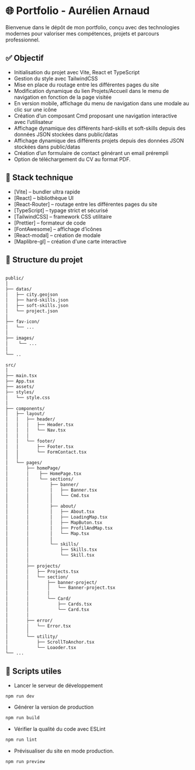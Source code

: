 # 🌐 Portfolio - Aurélien Arnaud

Bienvenue dans le dépôt de mon portfolio, conçu avec des technologies modernes pour valoriser mes compétences, projets et parcours professionnel.

## ✅ Objectif

- Initialisation du projet avec Vite, React et TypeScript
- Gestion du style avec TailwindCSS
- Mise en place du routage entre les différentes pages du site
- Modification dynamique du lien Projets/Accueil dans le menu de navigation en fonction de la page visitée
- En version mobile, affichage du menu de navigation dans une modale au clic sur une icône
- Création d’un composant Cmd proposant une navigation interactive avec l’utilisateur
- Affichage dynamique des différents hard-skills et soft-skills depuis des données JSON stockées dans public/datas
- Affichage dynamique des différents projets depuis des données JSON stockées dans public/datas
- Création d’un formulaire de contact générant un email prérempli
- Option de téléchargement du CV au format PDF.

## 🚀 Stack technique

- [Vite] – bundler ultra rapide
- [React] – bibliothèque UI
- [React-Router] – routage entre les différentes pages du site
- [TypeScript] – typage strict et sécurisé
- [TailwindCSS] – framework CSS utilitaire
- [Prettier] – formateur de code
- [FontAwesome] – affichage d’icônes
- [React-modal] – création de modale
- [Maplibre-gl] – création d'une carte interactive

## 📁 Structure du projet

```bash

public/
│
├── datas/
│   ├── city.geojson
│   ├── hard-skills.json
│   ├── soft-skills.json
│   └── project.json
│
├── fav-icon/
│   └── ...
│
├── images/
│    └── ...
│
└── ..

src/
│
├── main.tsx
├── App.tsx
├── assets/
├── styles/
│   └── style.css
│
├── components/
│   ├── layout/
│   │   ├── header/
│   │   │   ├── Header.tsx
│   │   │   └── Nav.tsx
│   │   │
│   │   └── footer/
│   │       ├── Footer.tsx
│   │       └── FormContact.tsx
│   │
│   └── pages/
│       ├── homePage/
│       │    ├── HomePage.tsx
│       │    └── sections/
│       │        ├── banner/
│       │        │   ├── Banner.tsx
│       │        │   └── Cmd.tsx
│       │        │
│       │        ├── about/
│       │        │   ├── About.tsx
│       │        │   ├── LoadingMap.tsx
│       │        │   ├── MapButon.tsx
│       │        │   ├── ProfilAndMap.tsx
│       │        │   └── Map.tsx
│       │        │
│       │        └── skills/
│       │            ├── Skills.tsx
│       │            └── Skill.tsx
│       │
│       ├── projects/
│       │   ├── Projects.tsx
│       │   └── section/
│       │       ├── banner-project/
│       │       │   └── Banner-project.tsx
│       │       │
│       │       └── Card/
│       │           ├── Cards.tsx
│       │           └── Card.tsx
│       │
│       ├── error/
│       │   └── Error.tsx
│       │
│       └── utility/
│           ├── ScrollToAnchor.tsx
│           └── Loaoder.tsx
└── ...
```

## 🔧 Scripts utiles

- Lancer le serveur de développement

```bash
npm run dev
```

- Générer la version de production

```bash
npm run build
```

- Vérifier la qualité du code avec ESLint

```bash
npm run lint
```

- Prévisualiser du site en mode production.

```bash
npm run preview
```
